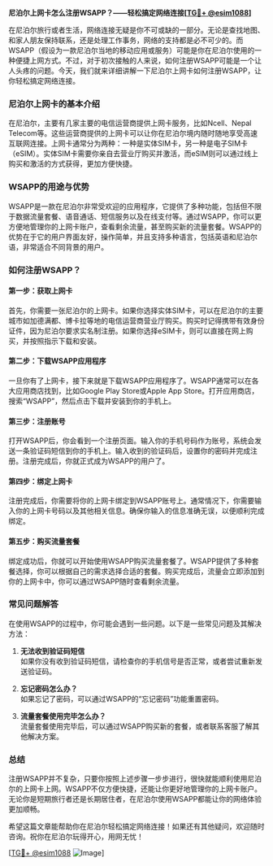 **尼泊尔上网卡怎么注册WSAPP？——轻松搞定网络连接[[TG💪+ @esim1088](https://t.me/s/esim1088)]**

在尼泊尔旅行或者生活，网络连接无疑是你不可或缺的一部分。无论是查找地图、和家人朋友保持联系，还是处理工作事务，网络的支持都是必不可少的。而WSAPP（假设为一款尼泊尔当地的移动应用或服务）可能是你在尼泊尔使用的一种便捷上网方式。不过，对于初次接触的人来说，如何注册WSAPP可能是一个让人头疼的问题。今天，我们就来详细讲解一下尼泊尔上网卡如何注册WSAPP，让你轻松搞定网络连接。

### 尼泊尔上网卡的基本介绍

在尼泊尔，主要有几家主要的电信运营商提供上网卡服务，比如Ncell、Nepal Telecom等。这些运营商提供的上网卡可以让你在尼泊尔境内随时随地享受高速互联网连接。上网卡通常分为两种：一种是实体SIM卡，另一种是电子SIM卡（eSIM）。实体SIM卡需要你亲自去营业厅购买并激活，而eSIM则可以通过线上购买和激活的方式获得，更加方便快捷。

### WSAPP的用途与优势

WSAPP是一款在尼泊尔非常受欢迎的应用程序，它提供了多种功能，包括但不限于数据流量套餐、语音通话、短信服务以及在线支付等。通过WSAPP，你可以更方便地管理你的上网卡账户，查看剩余流量，甚至购买新的流量套餐。WSAPP的优势在于它的用户界面友好，操作简单，并且支持多种语言，包括英语和尼泊尔语，非常适合不同背景的用户。

### 如何注册WSAPP？

#### 第一步：获取上网卡

首先，你需要一张尼泊尔的上网卡。如果你选择实体SIM卡，可以在尼泊尔的主要城市如加德满都、博卡拉等地的电信运营商营业厅购买。购买时记得携带有效身份证件，因为尼泊尔要求实名制注册。如果你选择eSIM卡，则可以直接在网上购买，并按照指示下载和安装。

#### 第二步：下载WSAPP应用程序

一旦你有了上网卡，接下来就是下载WSAPP应用程序了。WSAPP通常可以在各大应用商店找到，比如Google Play Store或Apple App Store。打开应用商店，搜索“WSAPP”，然后点击下载并安装到你的手机上。

#### 第三步：注册账号

打开WSAPP后，你会看到一个注册页面。输入你的手机号码作为账号，系统会发送一条验证码短信到你的手机上。输入收到的验证码后，设置你的密码并完成注册。注册完成后，你就正式成为WSAPP的用户了。

#### 第四步：绑定上网卡

注册完成后，你需要将你的上网卡绑定到WSAPP账号上。通常情况下，你需要输入你的上网卡号码以及其他相关信息。确保你输入的信息准确无误，以便顺利完成绑定。

#### 第五步：购买流量套餐

绑定成功后，你就可以开始使用WSAPP购买流量套餐了。WSAPP提供了多种套餐选择，你可以根据自己的需求选择合适的套餐。购买完成后，流量会立即添加到你的上网卡中，你可以通过WSAPP随时查看剩余流量。

### 常见问题解答

在使用WSAPP的过程中，你可能会遇到一些问题。以下是一些常见问题及其解决方法：

1. **无法收到验证码短信**  
   如果你没有收到验证码短信，请检查你的手机信号是否正常，或者尝试重新发送验证码。

2. **忘记密码怎么办？**  
   如果忘记了密码，可以通过WSAPP的“忘记密码”功能重置密码。

3. **流量套餐使用完毕怎么办？**  
   流量套餐使用完毕后，可以通过WSAPP购买新的套餐，或者联系客服了解其他解决方案。

### 总结

注册WSAPP并不复杂，只要你按照上述步骤一步步进行，很快就能顺利使用尼泊尔的上网卡上网。WSAPP不仅方便快捷，还能让你更好地管理你的上网卡账户。无论你是短期旅行者还是长期居住者，在尼泊尔使用WSAPP都能让你的网络体验更加顺畅。

希望这篇文章能帮助你在尼泊尔轻松搞定网络连接！如果还有其他疑问，欢迎随时咨询。祝你在尼泊尔玩得开心，用网无忧！

[[TG💪+ @esim1088](https://t.me/s/esim1088) ![Image](https://i.postimg.cc/4NQfJmqS/Snipaste-2025-05-13-00-14-12.png)]